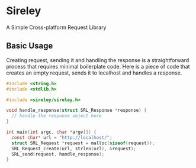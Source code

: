 # Sireley

A Simple Cross-platform Request Library

## Basic Usage

Creating request, sending it and handling the response is a straightforward process that requires minimal boilerplate code.
Here is a piece of code that creates an empty request, sends it to localhost and handles a response.

```c
#include <string.h>
#include <stdlib.h>

#include <sireley/sireley.h>

void handle_response(struct SRL_Response *response) {
  // handle the response object here
}

int main(int argc, char *argv[]) {
  const char* url = "http://localhost/";
  struct SRL_Request *request = malloc(sizeof(request));
  SRL_Request_create(url, strlen(url), &request);
  SRL_send(request, handle_response);
}
```
